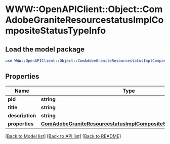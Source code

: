 # WWW::OpenAPIClient::Object::ComAdobeGraniteResourcestatusImplCompositeStatusTypeInfo

## Load the model package
```perl
use WWW::OpenAPIClient::Object::ComAdobeGraniteResourcestatusImplCompositeStatusTypeInfo;
```

## Properties
Name | Type | Description | Notes
------------ | ------------- | ------------- | -------------
**pid** | **string** |  | [optional] 
**title** | **string** |  | [optional] 
**description** | **string** |  | [optional] 
**properties** | [**ComAdobeGraniteResourcestatusImplCompositeStatusTypeProperties**](ComAdobeGraniteResourcestatusImplCompositeStatusTypeProperties.md) |  | [optional] 

[[Back to Model list]](../README.md#documentation-for-models) [[Back to API list]](../README.md#documentation-for-api-endpoints) [[Back to README]](../README.md)


